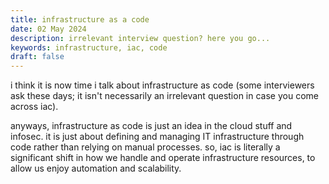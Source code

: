 ```yaml
---
title: infrastructure as a code
date: 02 May 2024
description: irrelevant interview question? here you go...
keywords: infrastructure, iac, code
draft: false
---
```


<!-- happy new year! 🎉🎈 <br>
[wanna say hello?](https://x.com/1cbyc) -->

i think it is now time i talk about infrastructure as code (some interviewers ask these days; it isn't necessarily an irrelevant question in case you come across iac).

anyways, infrastructure as code is just an idea in the cloud stuff and infosec. it is just about defining and managing IT infrastructure through code rather than relying on manual processes. so, iac is literally a significant shift in how we handle and operate infrastructure resources, to allow us enjoy automation and scalability.